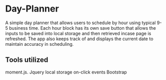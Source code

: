 # Day-Planner

A simple day planner that allows users to schedule by hour using typical 9-5 business time. Each hour block has its own save button that allows the inputs to be saved into local storage and then retrieved incase page is refreshed. The app also keeps track of and displays the current date to maintain accuracy in scheduling.

## Tools utilized

moment.js.
Jquery
local storage
on-click events
Bootstrap


